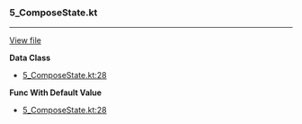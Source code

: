 ### 5_ComposeState.kt
---
[View file](../../recall_analyzed/5_ComposeState.kt)

**Data Class**

 - [5_ComposeState.kt:28](../../recall_analyzed/5_ComposeState.kt#L28)

**Func With Default Value**

 - [5_ComposeState.kt:28](../../recall_analyzed/5_ComposeState.kt#L28)
